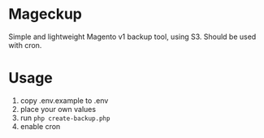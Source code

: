# Mageckup

Simple and lightweight Magento v1 backup tool, using S3. Should be used with cron.

# Usage

1. copy .env.example to .env
1. place your own values
1. run `php create-backup.php`
1. enable cron
